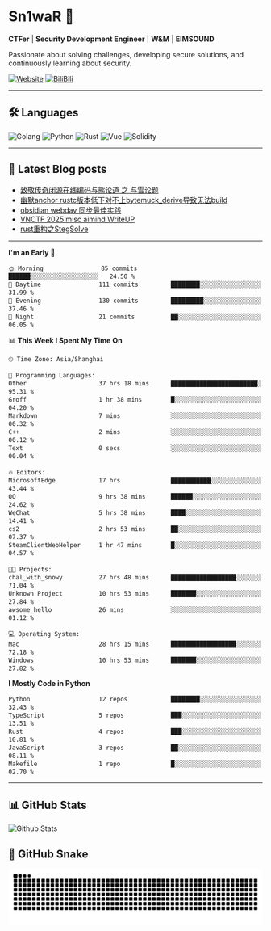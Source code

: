 # Sn1waR 👋

**CTFer** | **Security Development Engineer** | **W&M** | **EIMSOUND**

Passionate about solving challenges, developing secure solutions, and continuously learning about security.

[![Website](https://img.shields.io/website?url=https%3A%2F%2Fwww.snowywar.top)](https://www.snowywar.top) 
[![BiliBili](https://img.shields.io/badge/BiliBili-哔哩哔哩-00A1D6?style=flat&logo=bilibili&logoColor=white)](https://space.bilibili.com/8389161)  

---

## 🛠️ Languages
![Golang](https://img.shields.io/badge/-Golang-00ADD8?style=flat&logo=go&logoColor=white)
![Python](https://img.shields.io/badge/-Python-3776AB?style=flat&logo=python&logoColor=white)
![Rust](https://img.shields.io/badge/-Rust-000000?style=flat&logo=rust&logoColor=white)
![Vue](https://img.shields.io/badge/-Vue.js-4FC08D?style=flat&logo=vue.js&logoColor=white)
![Solidity](https://img.shields.io/badge/-Solidity-363636?style=flat&logo=solidity&logoColor=white)

---
## 📖 Latest Blog posts
<!-- BLOG-POST-LIST:START -->
- [致敬传奇闭源在线编码与熊论道 之 与雪论题](https://www.snowywar.top/4590.html)
- [幽默anchor rustc版本低下对不上bytemuck_derive导致无法build](https://www.snowywar.top/4587.html)
- [obsidian webdav 同步最佳实践](https://www.snowywar.top/4555.html)
- [VNCTF 2025 misc aimind WriteUP](https://www.snowywar.top/4546.html)
- [rust重构之StegSolve](https://www.snowywar.top/4541.html)
<!-- BLOG-POST-LIST:END -->
---
<!--START_SECTION:waka-->
**I'm an Early 🐤** 

```text
🌞 Morning                85 commits          ██████░░░░░░░░░░░░░░░░░░░   24.50 % 
🌆 Daytime                111 commits         ████████░░░░░░░░░░░░░░░░░   31.99 % 
🌃 Evening                130 commits         █████████░░░░░░░░░░░░░░░░   37.46 % 
🌙 Night                  21 commits          ██░░░░░░░░░░░░░░░░░░░░░░░   06.05 % 
```


📊 **This Week I Spent My Time On** 

```text
🕑︎ Time Zone: Asia/Shanghai

💬 Programming Languages: 
Other                    37 hrs 18 mins      ████████████████████████░   95.31 % 
Groff                    1 hr 38 mins        █░░░░░░░░░░░░░░░░░░░░░░░░   04.20 % 
Markdown                 7 mins              ░░░░░░░░░░░░░░░░░░░░░░░░░   00.32 % 
C++                      2 mins              ░░░░░░░░░░░░░░░░░░░░░░░░░   00.12 % 
Text                     0 secs              ░░░░░░░░░░░░░░░░░░░░░░░░░   00.04 % 

🔥 Editors: 
MicrosoftEdge            17 hrs              ███████████░░░░░░░░░░░░░░   43.44 % 
QQ                       9 hrs 38 mins       ██████░░░░░░░░░░░░░░░░░░░   24.62 % 
WeChat                   5 hrs 38 mins       ████░░░░░░░░░░░░░░░░░░░░░   14.41 % 
cs2                      2 hrs 53 mins       ██░░░░░░░░░░░░░░░░░░░░░░░   07.37 % 
SteamClientWebHelper     1 hr 47 mins        █░░░░░░░░░░░░░░░░░░░░░░░░   04.57 % 

🐱‍💻 Projects: 
chal_with_snowy          27 hrs 48 mins      ██████████████████░░░░░░░   71.04 % 
Unknown Project          10 hrs 53 mins      ███████░░░░░░░░░░░░░░░░░░   27.84 % 
awsome_hello             26 mins             ░░░░░░░░░░░░░░░░░░░░░░░░░   01.12 % 

💻 Operating System: 
Mac                      28 hrs 15 mins      ██████████████████░░░░░░░   72.18 % 
Windows                  10 hrs 53 mins      ███████░░░░░░░░░░░░░░░░░░   27.82 % 
```

**I Mostly Code in Python** 

```text
Python                   12 repos            ████████░░░░░░░░░░░░░░░░░   32.43 % 
TypeScript               5 repos             ███░░░░░░░░░░░░░░░░░░░░░░   13.51 % 
Rust                     4 repos             ███░░░░░░░░░░░░░░░░░░░░░░   10.81 % 
JavaScript               3 repos             ██░░░░░░░░░░░░░░░░░░░░░░░   08.11 % 
Makefile                 1 repo              █░░░░░░░░░░░░░░░░░░░░░░░░   02.70 % 
```




<!--END_SECTION:waka-->
---

## 📊 GitHub Stats
![Github Stats](https://github-readme-stats.vercel.app/api?username=jiayuqi7813&show_icons=true&theme=radical)

## 🐍 GitHub Snake
<picture>
  <source media="(prefers-color-scheme: dark)" srcset="https://raw.githubusercontent.com/jiayuqi7813/jiayuqi7813/output/github-contribution-grid-snake-dark.svg">
  <source media="(prefers-color-scheme: light)" srcset="https://raw.githubusercontent.com/jiayuqi7813/jiayuqi7813/output/github-contribution-grid-snake.svg">
  <img alt="github contribution grid snake animation" src="https://raw.githubusercontent.com/jiayuqi7813/jiayuqi7813/output/github-contribution-grid-snake.svg">
</picture>

